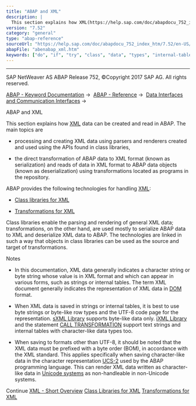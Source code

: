 ```yaml
---
title: "ABAP and XML"
description: |
  This section explains how XML(https://help.sap.com/doc/abapdocu_752_index_htm/7.52/en-US/abenxml_glosry.htm 'Glossary Entry') data can be created and read in ABAP. The main topics are -   processing and creating XML data using parsers and renderers created and used using the APIs found in class li
version: "7.52"
category: "general"
type: "abap-reference"
sourceUrl: "https://help.sap.com/doc/abapdocu_752_index_htm/7.52/en-US/abenabap_xml.htm"
abapFile: "abenabap_xml.htm"
keywords: ["do", "if", "try", "class", "data", "types", "internal-table", "abenabap", "xml"]
---
```


* * *

SAP NetWeaver AS ABAP Release 752, ©Copyright 2017 SAP AG. All rights reserved.

[ABAP - Keyword Documentation](https://help.sap.com/doc/abapdocu_752_index_htm/7.52/en-US/abenabap.htm) →  [ABAP - Reference](https://help.sap.com/doc/abapdocu_752_index_htm/7.52/en-US/abenabap_reference.htm) →  [Data Interfaces and Communication Interfaces](https://help.sap.com/doc/abapdocu_752_index_htm/7.52/en-US/abenabap_data_communication.htm) → 

ABAP and XML

This section explains how [XML](https://help.sap.com/doc/abapdocu_752_index_htm/7.52/en-US/abenxml_glosry.htm "Glossary Entry") data can be created and read in ABAP. The main topics are

-   processing and creating XML data using parsers and renderers created and used using the APIs found in class libraries,

-   the direct transformation of ABAP data to XML format (known as serialization) and reads of data in XML format to ABAP data objects (known as deserialization) using transformations located as programs in the repository.

ABAP provides the following technologies for handling [XML](https://help.sap.com/doc/abapdocu_752_index_htm/7.52/en-US/abenxml_oview.htm):

-   [Class libraries for XML](https://help.sap.com/doc/abapdocu_752_index_htm/7.52/en-US/abenabap_xml_libs.htm)

-   [Transformations for XML](https://help.sap.com/doc/abapdocu_752_index_htm/7.52/en-US/abenabap_xml_trafos.htm)

Class libraries enable the parsing and rendering of general XML data; transformations, on the other hand, are used mostly to serialize ABAP data to XML and deserialize XML data to ABAP. The technologies are linked in such a way that objects in class libraries can be used as the source and target of transformations.

Notes

-   In this documentation, XML data generally indicates a character string or byte string whose value is in XML format and which can appear in various forms, such as strings or internal tables. The term XML document generally indicates the representation of XML data in [DOM](https://help.sap.com/doc/abapdocu_752_index_htm/7.52/en-US/abendom_glosry.htm "Glossary Entry") format.

-   When XML data is saved in strings or internal tables, it is best to use byte strings or byte-like row types and the UTF-8 code page for the representation. [sXML Library](https://help.sap.com/doc/abapdocu_752_index_htm/7.52/en-US/abenabap_sxml_lib.htm) supports byte-like data only. [iXML Library](https://help.sap.com/doc/abapdocu_752_index_htm/7.52/en-US/abenabap_ixml_lib.htm) and the statement [CALL TRANSFORMATION](https://help.sap.com/doc/abapdocu_752_index_htm/7.52/en-US/abapcall_transformation.htm) support text strings and internal tables with character-like data types too.

-   When saving to formats other than UTF-8, it should be noted that the XML data must be prefixed with a byte order (BOM), in accordance with the XML standard. This applies specifically when saving character-like data in the character representation [UCS-2](https://help.sap.com/doc/abapdocu_752_index_htm/7.52/en-US/abenucs2_glosry.htm "Glossary Entry") used by the ABAP programming language. This can render XML data written as character-like data in [Unicode systems](https://help.sap.com/doc/abapdocu_752_index_htm/7.52/en-US/abenunicode_system_glosry.htm "Glossary Entry") as non-handleable in non-Unicode systems.

Continue
[XML - Short Overview](https://help.sap.com/doc/abapdocu_752_index_htm/7.52/en-US/abenxml_oview.htm)
[Class Libraries for XML](https://help.sap.com/doc/abapdocu_752_index_htm/7.52/en-US/abenabap_xml_libs.htm)
[Transformations for XML](https://help.sap.com/doc/abapdocu_752_index_htm/7.52/en-US/abenabap_xml_trafos.htm)